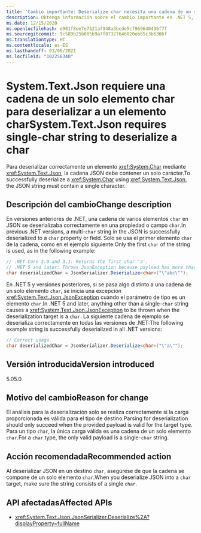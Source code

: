 ```yaml
---
title: 'Cambio importante: Deserialize char necesita una cadena de un solo carácter'
description: Obtenga información sobre el cambio importante en .NET 5, por el que System.Text.Json requiere una cadena de un solo elemento char en JSON al realizar una deserialización a un destino de un carácter.
ms.date: 12/15/2020
ms.openlocfilehash: e901f8ee7e7521af948a3bcde5cf969640436f7f
ms.sourcegitcommit: 9c589b25b005b9a7f87327646020eb85c3b6306f
ms.translationtype: HT
ms.contentlocale: es-ES
ms.lasthandoff: 03/06/2021
ms.locfileid: "102256340"
---
```

# <a name="systemtextjson-requires-single-char-string-to-deserialize-a-char"></a><span data-ttu-id="8ece5-103">System.Text.Json requiere una cadena de un solo elemento char para deserializar a un elemento char</span><span class="sxs-lookup"><span data-stu-id="8ece5-103">System.Text.Json requires single-char string to deserialize a char</span></span>

<span data-ttu-id="8ece5-104">Para deserializar correctamente un elemento <xref:System.Char> mediante <xref:System.Text.Json>, la cadena JSON debe contener un solo carácter.</span><span class="sxs-lookup"><span data-stu-id="8ece5-104">To successfully deserialize a <xref:System.Char> using <xref:System.Text.Json>, the JSON string must contain a single character.</span></span>

## <a name="change-description"></a><span data-ttu-id="8ece5-105">Descripción del cambio</span><span class="sxs-lookup"><span data-stu-id="8ece5-105">Change description</span></span>

<span data-ttu-id="8ece5-106">En versiones anteriores de .NET, una cadena de varios elementos `char` en JSON se deserializaba correctamente en una propiedad o campo `char`.</span><span class="sxs-lookup"><span data-stu-id="8ece5-106">In previous .NET versions, a multi-`char` string in the JSON is successfully deserialized to a `char` property or field.</span></span> <span data-ttu-id="8ece5-107">Solo se usa el primer elemento `char` de la cadena, como en el ejemplo siguiente:</span><span class="sxs-lookup"><span data-stu-id="8ece5-107">Only the first `char` of the string is used, as in the following example:</span></span>

```csharp
// .NET Core 3.0 and 3.1: Returns the first char 'a'.
// .NET 5 and later: Throws JsonException because payload has more than one char.
char deserializedChar = JsonSerializer.Deserialize<char>("\"abc\"");
```

<span data-ttu-id="8ece5-108">En .NET 5 y versiones posteriores, si se pasa algo distinto a una cadena de un solo elemento `char`, se inicia una excepción <xref:System.Text.Json.JsonException> cuando el parámetro de tipo es un elemento `char`.</span><span class="sxs-lookup"><span data-stu-id="8ece5-108">In .NET 5 and later, anything other than a single-`char` string causes a <xref:System.Text.Json.JsonException> to be thrown when the deserialization target is a `char`.</span></span> <span data-ttu-id="8ece5-109">La siguiente cadena de ejemplo se deserializa correctamente en todas las versiones de .NET:</span><span class="sxs-lookup"><span data-stu-id="8ece5-109">The following example string is successfully deserialized in all .NET versions:</span></span>

```csharp
// Correct usage.
char deserializedChar = JsonSerializer.Deserialize<char>("\"a\"");
```

## <a name="version-introduced"></a><span data-ttu-id="8ece5-110">Versión introducida</span><span class="sxs-lookup"><span data-stu-id="8ece5-110">Version introduced</span></span>

<span data-ttu-id="8ece5-111">5.0</span><span class="sxs-lookup"><span data-stu-id="8ece5-111">5.0</span></span>

## <a name="reason-for-change"></a><span data-ttu-id="8ece5-112">Motivo del cambio</span><span class="sxs-lookup"><span data-stu-id="8ece5-112">Reason for change</span></span>

<span data-ttu-id="8ece5-113">El análisis para la deserialización solo se realiza correctamente si la carga proporcionada es válida para el tipo de destino.</span><span class="sxs-lookup"><span data-stu-id="8ece5-113">Parsing for deserialization should only succeed when the provided payload is valid for the target type.</span></span> <span data-ttu-id="8ece5-114">Para un tipo `char`, la única carga válida es una cadena de un solo elemento `char`.</span><span class="sxs-lookup"><span data-stu-id="8ece5-114">For a `char` type, the only valid payload is a single-`char` string.</span></span>

## <a name="recommended-action"></a><span data-ttu-id="8ece5-115">Acción recomendada</span><span class="sxs-lookup"><span data-stu-id="8ece5-115">Recommended action</span></span>

<span data-ttu-id="8ece5-116">Al deserializar JSON en un destino `char`, asegúrese de que la cadena se compone de un solo elemento `char`.</span><span class="sxs-lookup"><span data-stu-id="8ece5-116">When you deserialize JSON into a `char` target, make sure the string consists of a single `char`.</span></span>

## <a name="affected-apis"></a><span data-ttu-id="8ece5-117">API afectadas</span><span class="sxs-lookup"><span data-stu-id="8ece5-117">Affected APIs</span></span>

- <xref:System.Text.Json.JsonSerializer.Deserialize%2A?displayProperty=fullName>

<!--

### Affected APIs

- `Overload:System.Text.Json.JsonSerializer.Deserialize`

### Category

Serialization

-->
